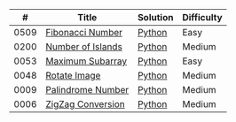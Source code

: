 | # | Title | Solution | Difficulty |
|---| ----- | -------- | ---------- |
| 0509 | [Fibonacci Number](https://leetcode.com/problems/fibonacci-number/) | [Python](./python/0509_Fibonacci_Number.py) | Easy |
| 0200 | [Number of Islands](https://leetcode.com/problems/number-of-islands/) | [Python](./python/0200_Number_of_Islands.py) | Medium |
| 0053 | [Maximum Subarray](https://leetcode.com/problems/maximum-subarray/) | [Python](./python/0053_Maximum_Subarray.py) | Easy |
| 0048 | [Rotate Image](https://leetcode.com/problems/rotate-image/) | [Python](./python/0048_Rotate_Image.py) | Medium |
| 0009 | [Palindrome Number](https://leetcode.com/problems/zigzag-conversion/) | [Python](./python/0009_Palindrome_Number.py) | Medium |
| 0006 | [ZigZag Conversion](https://leetcode.com/problems/zigzag-conversion/) | [Python](./python/0006_ZigZag_Conversion.py) | Medium |
